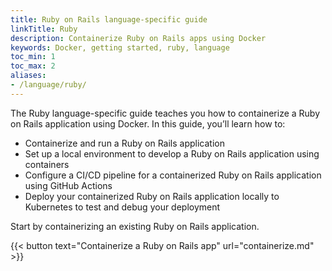 ```yaml
---
title: Ruby on Rails language-specific guide
linkTitle: Ruby
description: Containerize Ruby on Rails apps using Docker
keywords: Docker, getting started, ruby, language
toc_min: 1
toc_max: 2
aliases:
- /language/ruby/
---
```


The Ruby language-specific guide teaches you how to containerize a Ruby on Rails application using Docker. In this guide, you’ll learn how to:

* Containerize and run a Ruby on Rails application
* Set up a local environment to develop a Ruby on Rails application using containers
* Configure a CI/CD pipeline for a containerized Ruby on Rails application using GitHub Actions
* Deploy your containerized Ruby on Rails application locally to Kubernetes to test and debug your deployment

Start by containerizing an existing Ruby on Rails application.

{{< button text="Containerize a Ruby on Rails app" url="containerize.md" >}}
